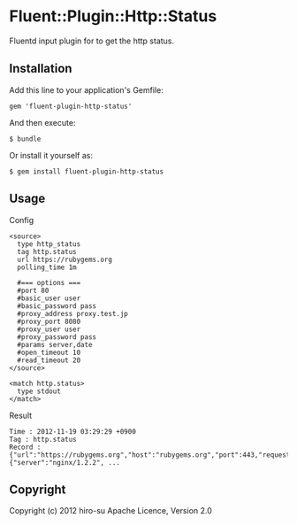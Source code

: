 # Fluent::Plugin::Http::Status

Fluentd input plugin for to get the http status.

## Installation

Add this line to your application's Gemfile:

    gem 'fluent-plugin-http-status'

And then execute:

    $ bundle

Or install it yourself as:

    $ gem install fluent-plugin-http-status

## Usage

Config

    <source>
      type http_status
      tag http.status
      url https://rubygems.org
      polling_time 1m

      #=== options ===
      #port 80                    
      #basic_user user            
      #basic_password pass        
      #proxy_address proxy.test.jp
      #proxy_port 8080            
      #proxy_user user            
      #proxy_password pass        
      #params server,date         
      #open_timeout 10            
      #read_timeout 20            
    </source>
    
    <match http.status>
      type stdout
    </match>

Result

    Time : 2012-11-19 03:29:29 +0900
    Tag : http.status
    Record : {"url":"https://rubygems.org","host":"rubygems.org","port":443,"request_uri":"/","code":200,"message":"OK","class_name":"Net::HTTPOK","ipaddress":"204.232.149.25","headers":{"server":"nginx/1.2.2", ...

## Copyright
Copyright (c) 2012 hiro-su
Apache Licence, Version 2.0
